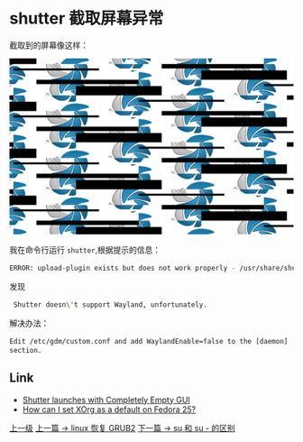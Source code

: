 # shutter 截取屏幕异常

截取到的屏幕像这样：

![](../images/shutterException_201806101950_1.png)

我在命令行运行 ```shutter```,根据提示的信息：
```sh
ERROR: upload-plugin exists but does not work properly - /usr/share/shutter/resources/system/upload_plugins/upload/vgyme
```

发现
```sh
 Shutter doesn\'t support Wayland, unfortunately.
```

解决办法：

```highlight
Edit /etc/gdm/custom.conf and add WaylandEnable=false to the [daemon] section.
```

## Link
* [Shutter launches with Completely Empty GUI](https://bugs.launchpad.net/ubuntu/+source/shutter/+bug/1764879)
* [How can I set XOrg as a default on Fedora 25?](https://ask.fedoraproject.org/en/question/96134/how-can-i-set-xorg-as-a-default-on-fedora-25/)

[上一级](README.md)
[上一篇 -> linux 恢复 GRUB2](restoreGRUB2.md)
[下一篇 -> su 和 su - 的区别](su_diff_su-.md)
